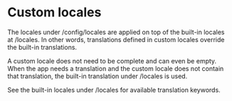 # Custom locales

The locales under /config/locales are applied on top of the built-in locales at /locales. In other words, translations defined in custom locales override the built-in translations.

A custom locale does not need to be complete and can even be empty. When the app needs a translation and the custom locale does not contain that translation, the built-in translation under /locales is used.

See the built-in locales under /locales for available translation keywords.
